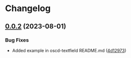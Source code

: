 # Changelog

## [0.0.2](https://github.com/openscd/oscd-components/compare/oscd-textfield-v0.0.1...oscd-textfield-v0.0.2) (2023-08-01)


### Bug Fixes

* Added example in oscd-textfield README.md ([4d12973](https://github.com/openscd/oscd-components/commit/4d12973a16a74fb5f375d15d0c80581b50c76b6f))
